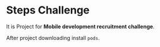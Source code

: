 # Steps Challenge

It is Project for **Mobile development recruitment challenge**.

After project downloading install `pods`.
